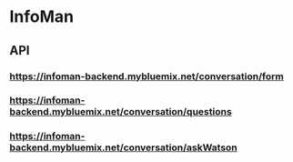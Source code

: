 # InfoMan
## API

### https://infoman-backend.mybluemix.net/conversation/form
###
### https://infoman-backend.mybluemix.net/conversation/questions
### https://infoman-backend.mybluemix.net/conversation/askWatson

